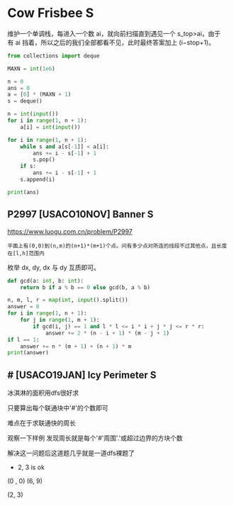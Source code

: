 # Cow Frisbee S

维护一个单调栈，每进入一个数 ai​，就向前扫描直到遇见一个 s_top​>ai​，由于有 ai​ 挡着，所以之后的我们全部都看不见，此时最终答案加上 (i−stop+1)。

```python
from collections import deque

MAXN = int(1e6)

n = 0
ans = 0
a = [0] * (MAXN + 1)
s = deque()

n = int(input())
for i in range(1, n + 1):
    a[i] = int(input())

for i in range(1, n + 1):
    while s and a[s[-1]] < a[i]:
        ans += i - s[-1] + 1
        s.pop()
    if s:
        ans += i - s[-1] + 1
    s.append(i)

print(ans)
```


## P2997 [USACO10NOV] Banner S

https://www.luogu.com.cn/problem/P2997

```
平面上有(0,0)到(n,m)的(n+1)*(m+1)个点。问有多少点对所连的线段不过其他点，且长度在[l,h]范围内
```

枚举 dx, dy, dx 与 dy 互质即可。

```py
def gcd(a: int, b: int):
    return b if a % b == 0 else gcd(b, a % b)

n, m, l, r = map(int, input().split())
answer = 0
for i in range(1, n + 1):
    for j in range(1, m + 1):
        if gcd(i, j) == 1 and l * l <= i * i + j * j <= r * r:
            answer += 2 * (n - i + 1) * (m - j + 1)
if l == 1:
    answer += n * (m + 1) + (n + 1) * m
print(answer)
```

## # [USACO19JAN] Icy Perimeter S

冰淇淋的面积用dfs很好求

只要算出每个联通块中'#'的个数即可

难点在于求联通快的周长

观察一下样例 发现周长就是每个'#'周围'.'或超过边界的方块个数

解决这一问题后这道题几乎就是一道dfs裸题了


- 2, 3 is ok

(0 ,  0)  (6, 9)

(2, 3)
